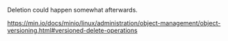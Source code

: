 Deletion could happen somewhat afterwards.

https://min.io/docs/minio/linux/administration/object-management/object-versioning.html#versioned-delete-operations
